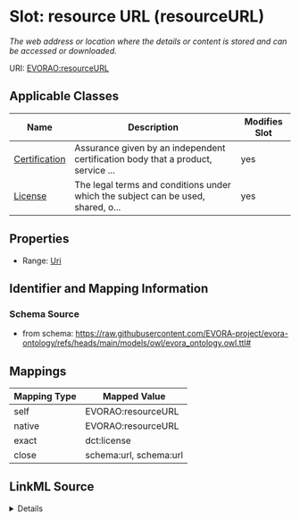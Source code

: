

# Slot: resource URL (resourceURL)


_The web address or location where the details or content is stored and can be accessed or downloaded._





URI: [EVORAO:resourceURL](https://raw.githubusercontent.com/EVORA-project/evora-ontology/refs/heads/main/models/owl/evora_ontology.owl.ttl#resourceURL)



<!-- no inheritance hierarchy -->





## Applicable Classes

| Name | Description | Modifies Slot |
| --- | --- | --- |
| [Certification](Certification.md) | Assurance given by an independent certification body that a product, service ... |  yes  |
| [License](License.md) | The legal terms and conditions under which the subject can be used, shared, o... |  yes  |







## Properties

* Range: [Uri](Uri.md)





## Identifier and Mapping Information







### Schema Source


* from schema: https://raw.githubusercontent.com/EVORA-project/evora-ontology/refs/heads/main/models/owl/evora_ontology.owl.ttl#




## Mappings

| Mapping Type | Mapped Value |
| ---  | ---  |
| self | EVORAO:resourceURL |
| native | EVORAO:resourceURL |
| exact | dct:license |
| close | schema:url, schema:url |




## LinkML Source

<details>
```yaml
name: resourceURL
description: The web address or location where the details or content is stored and
  can be accessed or downloaded.
title: resource URL
from_schema: https://raw.githubusercontent.com/EVORA-project/evora-ontology/refs/heads/main/models/owl/evora_ontology.owl.ttl#
exact_mappings:
- dct:license
close_mappings:
- schema:url
- schema:url
rank: 1000
alias: resourceURL
domain_of:
- License
- Certification
range: uri
required: false
multivalued: false

```
</details>